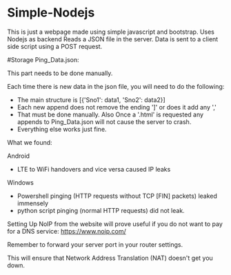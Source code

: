 # Simple-Nodejs
This is just a webpage made using simple javascript and bootstrap.
Uses Nodejs as backend
Reads a JSON file in the server.
Data is sent to a client side script using a POST request.

#Storage
Ping_Data.json:

This part needs to be done manually.

Each time there is new data in the json file, you will need to do the following:

* The main structure is  [{'Sno1': data1, 'Sno2': data2}]
* Each new append does not remove the ending ']' or does it add any ','
* That must be done manually. Also Once a '.html' is requested any appends to Ping_Data.json
will not cause the server to crash.
* Everything else works just fine.

What we found:

Android
* LTE to WiFi handovers and vice versa caused IP leaks

Windows
* Powershell pinging (HTTP requests without TCP [FIN] packets) leaked immensely
* python script pinging (normal HTTP requests) did not leak.

Setting Up NoIP from the website will prove useful if you do not want to pay for a DNS service:
https://www.noip.com/

Remember to forward your server port in your router settings.

This will ensure that Network Address Translation (NAT) doesn't get you down.
